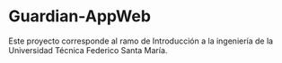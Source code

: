 # Guardian-AppWeb
Este proyecto corresponde al ramo de Introducción a la ingeniería de la Universidad Técnica Federico Santa María.
